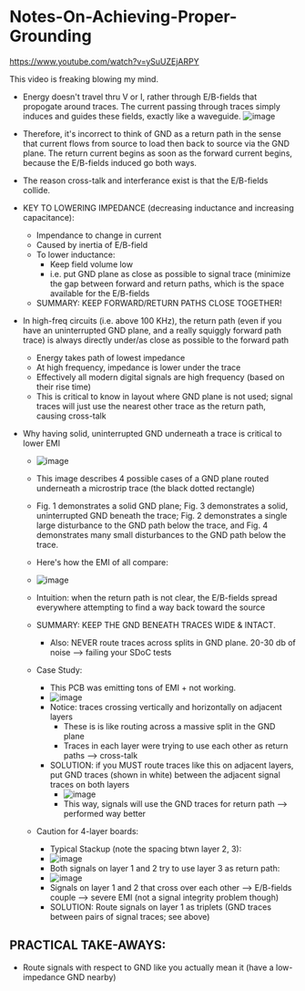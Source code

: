 # Notes-On-Achieving-Proper-Grounding

https://www.youtube.com/watch?v=ySuUZEjARPY

This video is freaking blowing my mind.

- Energy doesn't travel thru V or I, rather through E/B-fields that propogate around traces. The current passing through traces simply induces and guides these fields, exactly like a waveguide.
  ![image](https://github.com/Michaelszeng/Notes-On-Achieving-Proper-Grounding/assets/35478698/b8861f8f-9e6a-4b40-a00c-1d5279f40021)

- Therefore, it's incorrect to think of GND as a return path in the sense that current flows from source to load then back to source via the GND plane. The return current begins as soon as the forward current begins, because the E/B-fields induced go both ways.

- The reason cross-talk and interferance exist is that the E/B-fields collide.

- KEY TO LOWERING IMPEDANCE (decreasing inductance and increasing capacitance):
  - Impendance to change in current
  - Caused by inertia of E/B-field
  - To lower inductance:
    - Keep field volume low
    - i.e. put GND plane as close as possible to signal trace (minimize the gap between forward and return paths, which is the space available for the E/B-fields
  - SUMMARY: KEEP FORWARD/RETURN PATHS CLOSE TOGETHER!
 
- In high-freq circuits (i.e. above 100 KHz), the return path (even if you have an uninterrupted GND plane, and a really squiggly forward path trace) is always directly under/as close as possible to the forward path
  - Energy takes path of lowest impedance
  - At high frequency, impedance is lower under the trace
  - Effectively all modern digital signals are high frequency (based on their rise time)
  - This is critical to know in layout where GND plane is not used; signal traces will just use the nearest other trace as the return path, causing cross-talk

- Why having solid, uninterrupted GND underneath a trace is critical to lower EMI
  - ![image](https://github.com/Michaelszeng/Notes-On-Achieving-Proper-Grounding/assets/35478698/55451eb8-68e6-417f-9771-a4dc7d59c6b6)
  - This image describes 4 possible cases of a GND plane routed underneath a microstrip trace (the black dotted rectangle)
  - Fig. 1 demonstrates a solid GND plane; Fig. 3 demonstrates a solid, uninterrupted GND beneath the trace; Fig. 2 demonstrates a single large disturbance to the GND path below the trace, and Fig. 4 demonstrates many small disturbances to the GND path below the trace.
  - Here's how the EMI of all compare:
  - ![image](https://github.com/Michaelszeng/Notes-On-Achieving-Proper-Grounding/assets/35478698/331ecb3a-7388-44fc-b96b-0f7b9ce5444c)
  - Intuition: when the return path is not clear, the E/B-fields spread everywhere attempting to find a way back toward the source
  - SUMMARY: KEEP THE GND BENEATH TRACES WIDE & INTACT.
    - Also: NEVER route traces across splits in GND plane. 20-30 db of noise --> failing your SDoC tests
   
  - Case Study:
    - This PCB was emitting tons of EMI + not working.
    - ![image](https://github.com/Michaelszeng/Notes-On-Achieving-Proper-Grounding/assets/35478698/42ed3d25-6915-4091-be4c-6428265a57d0)
    - Notice: traces crossing vertically and horizontally on adjacent layers
      - These is is like routing across a massive split in the GND plane
      - Traces in each layer were trying to use each other as return paths --> cross-talk
    - SOLUTION: if you MUST route traces like this on adjacent layers, put GND traces (shown in white) between the adjacent signal traces on both layers
      - ![image](https://github.com/Michaelszeng/Notes-On-Achieving-Proper-Grounding/assets/35478698/a151a9ba-3b61-4cf6-8a61-e78bd81ff5fa)
      - This way, signals will use the GND traces for return path --> performed way better
     
  - Caution for 4-layer boards:
    - Typical Stackup (note the spacing btwn layer 2, 3):
    - ![image](https://github.com/Michaelszeng/Notes-On-Achieving-Proper-Grounding/assets/35478698/519117ad-1dd7-4b04-9135-5b1e907dd1a5)
    - Both signals on layer 1 and 2 try to use layer 3 as return path:
    - ![image](https://github.com/Michaelszeng/Notes-On-Achieving-Proper-Grounding/assets/35478698/999fd993-729a-4ddd-ba8a-6d7a48270500)
    - Signals on layer 1 and 2 that cross over each other --> E/B-fields couple --> severe EMI (not a signal integrity problem though)
    - SOLUTION: Route signals on layer 1 as triplets (GND traces between pairs of signal traces; see above)


## PRACTICAL TAKE-AWAYS:
- Route signals with respect to GND like you actually mean it (have a low-impedance GND nearby)
